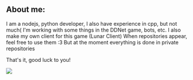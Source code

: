 ## About me:
I am a nodejs, python developer, I also have experience in cpp, but not much(
I'm working with some things in the DDNet game, bots, etc.
I also make my own client for this game (Lunar Client)
When repositories appear, feel free to use them :3
But at the moment everything is done in private repositories

That's it, good luck to you!

![](https://giffun.ru/wp-content/uploads/2022/12/2k3ZCjp.gif)
